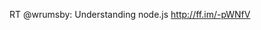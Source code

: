 <!--
id: 1041743824
link: http://kevinisom.info/post/1041743824/rt-wrumsby-understanding-node-js
slug: rt-wrumsby-understanding-node-js
date: Tue Aug 31 2010 22:16:17 GMT+1200 (NZST)
raw: {"blog_name":"kevinisom","id":1041743824,"post_url":"http://kevinisom.info/post/1041743824/rt-wrumsby-understanding-node-js","slug":"rt-wrumsby-understanding-node-js","type":"text","date":"2010-08-31 10:16:17 GMT","timestamp":1283249777,"state":"published","format":"html","reblog_key":"gliPnmkq","tags":[],"short_url":"http://tmblr.co/Zw68Yy_5x-G","highlighted":[],"feed_item":"http://twitter.com/kev_nz/statuses/22584624698","from_feed_id":"650289","note_count":0,"title":null,"body":"<p>RT @wrumsby: Understanding node.js <a href=\"http://ff.im/-pWNfV\" target=\"_blank\">http://ff.im/-pWNfV</a></p>"}
publish: 2010-08-031
tags: 
title: null
-->


RT @wrumsby: Understanding node.js <http://ff.im/-pWNfV>


